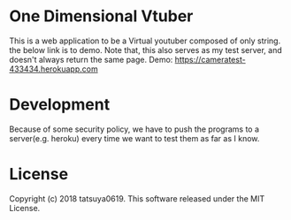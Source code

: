 # One Dimensional Vtuber
This is a web application to be a Virtual youtuber composed of only string.
the below link is to demo. Note that, this also serves as my test server, and doesn't always return the same page.
Demo: https://cameratest-433434.herokuapp.com

# Development
Because of some security policy, we have to push the programs to a server(e.g. heroku) every time we want to test them as far as I know.

# License
Copyright (c) 2018 tatsuya0619. This software released under the MIT License.
